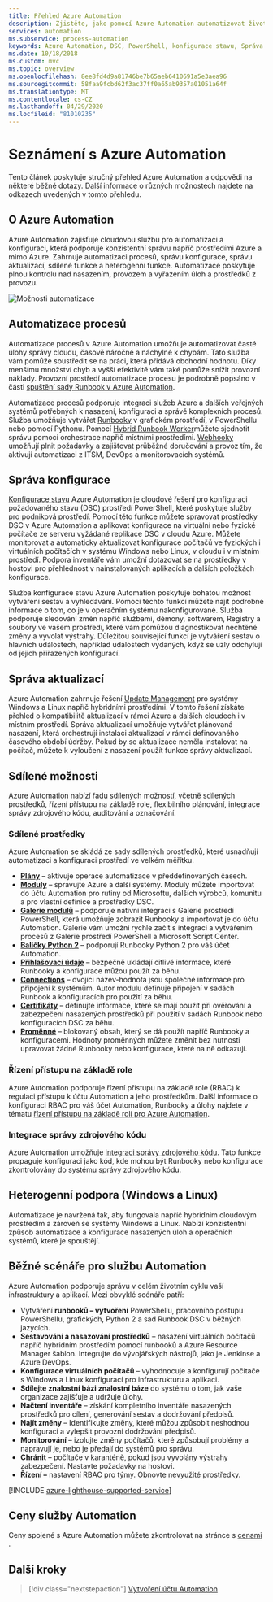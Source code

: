 ```yaml
---
title: Přehled Azure Automation
description: Zjistěte, jako pomocí Azure Automation automatizovat životní cyklus infrastruktury a aplikací.
services: automation
ms.subservice: process-automation
keywords: Azure Automation, DSC, PowerShell, konfigurace stavu, Správa aktualizací, sledování změn, DSC, inventář, Runbooky, Python, grafické
ms.date: 10/18/2018
ms.custom: mvc
ms.topic: overview
ms.openlocfilehash: 8ee8fd4d9a81746be7b65aeb6410691a5e3aea96
ms.sourcegitcommit: 58faa9fcbd62f3ac37ff0a65ab9357a01051a64f
ms.translationtype: MT
ms.contentlocale: cs-CZ
ms.lasthandoff: 04/29/2020
ms.locfileid: "81010235"
---
```

# <a name="an-introduction-to-azure-automation"></a>Seznámení s Azure Automation

Tento článek poskytuje stručný přehled Azure Automation a odpovědi na některé běžné dotazy. Další informace o různých možnostech najdete na odkazech uvedených v tomto přehledu.

## <a name="about-azure-automation"></a>O Azure Automation

Azure Automation zajišťuje cloudovou službu pro automatizaci a konfiguraci, která podporuje konzistentní správu napříč prostředími Azure a mimo Azure. Zahrnuje automatizaci procesů, správu konfigurace, správu aktualizací, sdílené funkce a heterogenní funkce. Automatizace poskytuje plnou kontrolu nad nasazením, provozem a vyřazením úloh a prostředků z provozu.

![Možnosti automatizace](media/automation-overview/automation-overview.png)

## <a name="process-automation"></a>Automatizace procesů

Automatizace procesů v Azure Automation umožňuje automatizovat časté úlohy správy cloudu, časově náročné a náchylné k chybám. Tato služba vám pomůže soustředit se na práci, která přidává obchodní hodnotu. Díky menšímu množství chyb a vyšší efektivitě vám také pomůže snížit provozní náklady. Provozní prostředí automatizace procesu je podrobně popsáno v části [spuštění sady Runbook v Azure Automation](automation-runbook-execution.md).

Automatizace procesů podporuje integraci služeb Azure a dalších veřejných systémů potřebných k nasazení, konfiguraci a správě komplexních procesů. Služba umožňuje vytvářet [Runbooky](automation-runbook-types.md) v grafickém prostředí, v PowerShellu nebo pomocí Pythonu. Pomocí [Hybrid Runbook Worker](automation-hybrid-runbook-worker.md)můžete sjednotit správu pomocí orchestrace napříč místními prostředími. [Webhooky](automation-webhooks.md) umožňují plnit požadavky a zajišťovat průběžné doručování a provoz tím, že aktivují automatizaci z ITSM, DevOps a monitorovacích systémů. 

## <a name="configuration-management"></a>Správa konfigurace

[Konfigurace stavu](automation-dsc-overview.md) Azure Automation je cloudové řešení pro konfiguraci požadovaného stavu (DSC) prostředí PowerShell, které poskytuje služby pro podniková prostředí. Pomocí této funkce můžete spravovat prostředky DSC v Azure Automation a aplikovat konfigurace na virtuální nebo fyzické počítače ze serveru vyžádané replikace DSC v cloudu Azure. Můžete monitorovat a automaticky aktualizovat konfigurace počítačů ve fyzických i virtuálních počítačích v systému Windows nebo Linux, v cloudu i v místním prostředí. Podpora inventáře vám umožní dotazovat se na prostředky v hostovi pro přehlednost v nainstalovaných aplikacích a dalších položkách konfigurace.
 
Služba konfigurace stavu Azure Automation poskytuje bohatou možnost vytváření sestav a vyhledávání. Pomocí těchto funkcí můžete najít podrobné informace o tom, co je v operačním systému nakonfigurované. Služba podporuje sledování změn napříč službami, démony, softwarem, Registry a soubory ve vašem prostředí, které vám pomůžou diagnostikovat nechtěné změny a vyvolat výstrahy. Důležitou související funkcí je vytváření sestav o hlavních událostech, například událostech vydaných, když se uzly odchylují od jejich přiřazených konfigurací. 

## <a name="update-management"></a>Správa aktualizací

Azure Automation zahrnuje řešení [Update Management](automation-update-management.md) pro systémy Windows a Linux napříč hybridními prostředími. V tomto řešení získáte přehled o kompatibilitě aktualizací v rámci Azure a dalších cloudech i v místním prostředí. Správa aktualizací umožňuje vytvářet plánovaná nasazení, která orchestrují instalaci aktualizací v rámci definovaného časového období údržby. Pokud by se aktualizace neměla instalovat na počítač, můžete k vyloučení z nasazení použít funkce správy aktualizací.

## <a name="shared-capabilities"></a>Sdílené možnosti

Azure Automation nabízí řadu sdílených možností, včetně sdílených prostředků, řízení přístupu na základě role, flexibilního plánování, integrace správy zdrojového kódu, auditování a označování.

### <a name="shared-resources"></a><a name="shared-resources"></a>Sdílené prostředky

Azure Automation se skládá ze sady sdílených prostředků, které usnadňují automatizaci a konfiguraci prostředí ve velkém měřítku.

* **[Plány](automation-schedules.md)** – aktivuje operace automatizace v předdefinovaných časech.
* **[Moduly](automation-integration-modules.md)** – spravujte Azure a další systémy. Moduly můžete importovat do účtu Automation pro rutiny od Microsoftu, dalších výrobců, komunitu a pro vlastní definice a prostředky DSC.
* **[Galerie modulů](automation-runbook-gallery.md)** – podporuje nativní integraci s Galerie prostředí PowerShell, která umožňuje zobrazit Runbooky a importovat je do účtu Automation. Galerie vám umožní rychle začít s integrací a vytvářením procesů z Galerie prostředí PowerShell a Microsoft Script Center.
* **[Balíčky Python 2](python-packages.md)** – podporují Runbooky Python 2 pro váš účet Automation.
* **[Přihlašovací údaje](automation-credentials.md)** – bezpečně ukládají citlivé informace, které Runbooky a konfigurace můžou použít za běhu.
* **[Connections](automation-connections.md)** – dvojici název-hodnota jsou společné informace pro připojení k systémům. Autor modulu definuje připojení v sadách Runbook a konfiguracích pro použití za běhu.
* **[Certifikáty](automation-certificates.md)** – definujte informace, které se mají použít při ověřování a zabezpečení nasazených prostředků při použití v sadách Runbook nebo konfiguracích DSC za běhu. 
* **[Proměnné](automation-variables.md)** – blokovaný obsah, který se dá použít napříč Runbooky a konfiguracemi. Hodnoty proměnných můžete změnit bez nutnosti upravovat žádné Runbooky nebo konfigurace, které na ně odkazují.

### <a name="role-based-access-control"></a>Řízení přístupu na základě role

Azure Automation podporuje řízení přístupu na základě role (RBAC) k regulaci přístupu k účtu Automation a jeho prostředkům. Další informace o konfiguraci RBAC pro váš účet Automation, Runbooky a úlohy najdete v tématu [řízení přístupu na základě rolí pro Azure Automation](automation-role-based-access-control.md).

### <a name="source-control-integration"></a>Integrace správy zdrojového kódu

Azure Automation umožňuje [integraci správy zdrojového kódu](source-control-integration.md). Tato funkce propaguje konfiguraci jako kód, kde mohou být Runbooky nebo konfigurace zkontrolovány do systému správy zdrojového kódu.

## <a name="heterogeneous-support-windows-and-linux"></a>Heterogenní podpora (Windows a Linux)

Automatizace je navržená tak, aby fungovala napříč hybridním cloudovým prostředím a zároveň se systémy Windows a Linux. Nabízí konzistentní způsob automatizace a konfigurace nasazených úloh a operačních systémů, které je spouštějí.

## <a name="common-scenarios-for-automation"></a>Běžné scénáře pro službu Automation

Azure Automation podporuje správu v celém životním cyklu vaší infrastruktury a aplikací. Mezi obvyklé scénáře patří:

* Vytváření **runbooků – vytvoření** PowerShellu, pracovního postupu PowerShellu, grafických, Python 2 a sad Runbook DSC v běžných jazycích. 
* **Sestavování a nasazování prostředků** – nasazení virtuálních počítačů napříč hybridním prostředím pomocí runbooků a Azure Resource Manager šablon. Integrujte do vývojářských nástrojů, jako je Jenkinse a Azure DevOps.
* **Konfigurace virtuálních počítačů** – vyhodnocuje a konfigurují počítače s Windows a Linux konfigurací pro infrastrukturu a aplikaci.
* **Sdílejte znalostní bázi znalostní báze** do systému o tom, jak vaše organizace zajišťuje a udržuje úlohy. 
* **Načtení inventáře** – získání kompletního inventáře nasazených prostředků pro cílení, generování sestav a dodržování předpisů. 
* **Najít změny** – Identifikujte změny, které můžou způsobit neshodnou konfiguraci a vylepšit provozní dodržování předpisů.
* **Monitorování** – izolujte změny počítačů, které způsobují problémy a napravují je, nebo je předají do systémů pro správu.
* **Chránit** – počítače v karanténě, pokud jsou vyvolány výstrahy zabezpečení. Nastavte požadavky na hostovi.
* **Řízení –** nastavení RBAC pro týmy. Obnovte nevyužité prostředky.

[!INCLUDE [azure-lighthouse-supported-service](../../includes/azure-lighthouse-supported-service.md)]

## <a name="pricing-for-automation"></a>Ceny služby Automation

Ceny spojené s Azure Automation můžete zkontrolovat na stránce s [cenami](https://azure.microsoft.com/pricing/details/automation/) .

## <a name="next-steps"></a>Další kroky

> [!div class="nextstepaction"]
> [Vytvoření účtu Automation](automation-quickstart-create-account.md)


